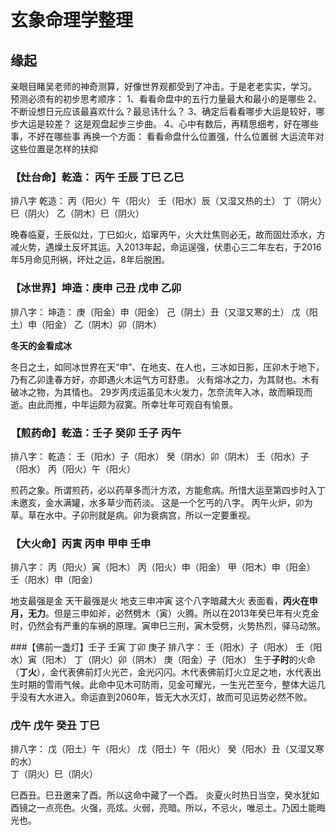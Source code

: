 # 玄象命理学整理
## 缘起
亲眼目睹吴老师的神奇测算，好像世界观都受到了冲击。于是老老实实，学习。
预测必须有的初步思考顺序： 
1、看看命盘中的五行力量最大和最小的是哪些 
2、不断设想日元应该最喜欢什么？最忌讳什么？ 
3、确定后看看哪步大运是较好，哪步大运是较差？ 
这是观盘起步三步曲。 
4、心中有数后，再精思细考，好在哪些事，不好在哪些事 
再换一个方面： 
看看命盘什么位置强，什么位置弱 
大运流年对这些位置是怎样的扶抑

### 【灶台命】乾造： 丙午 壬辰  丁巳 乙巳
排八字
乾造：
丙（阳火）午（阳火）
壬（阳水）辰（又湿又热的土）
丁（阴火）巳（阴火）
乙（阴木）巳（阴火）

晚春临夏，壬辰似灶，丁巳如火，焰窜丙午，火大灶焦则必无，故而固灶添水，方减火势，遇燥土反坏其运。入2013年起，命运逞强，伏患心三二年左右，于2016年5月命见刑祸，坏灶之运，8年后脱困。

### 【冰世界】坤造：庚申 己丑 戊申 乙卯
排八字：
坤造：
庚（阳金）申（阳金） 
己（阴土）丑（又湿又寒的土） 
戊（阳土）申（阳金） 
乙（阴木）卯（阴木）

**冬天的金看成冰** 

冬日之土，如同冰世界在天“申”、在地支、在人也，三冰如日影，压卯木于地下，乃有乙卯逢春方好，亦即遇火木运气方可舒患。
火有熔冰之力，为其财也。木有破冰之物，为其情也。
29岁丙戌运虽见木火发力，怎奈流年入冰，故而瞬现而逝。由此而推，中年运颇为寂寞。所幸壮年可观自有愉景。

### 【煎药命】乾造：壬子 癸卯 壬子 丙午

排八字：
乾造：
壬（阳水）子（阳水） 
癸（阴水）卯（阴木） 
壬（阳水）子（阳水） 
丙（阳火）午（阳火）

煎药之象。所谓煎药，必以药草多而汁方浓，方能愈病。所惜大运至第四步时入丁未邀亥，金水满罐，水多草少而药淡。
这是一个乞丐的八字。
丙午火炉，卯为草。草在水中。子卯刑就是病。卯为衰病宫，所以一定要重视。

### 【大火命】丙寅 丙申 甲申 壬申
排八字：
丙（阳火）寅（阳木） 
丙（阳火）申（阳金） 
甲（阳木）申（阳金） 
壬（阳水）申（阳金）

地支最强是金 天干最强是火
地支三申冲寅
这个八字暗藏大火
表面看，**丙火在申月，无力**。但是三申如斧，必然劈木（寅）火腾。所以在2013年癸巳年有火克金时，仍然会有严重的车祸的原理。寅申巳三刑，寅木受劈，火势热烈，驿马动煞。

###【佛前一盏灯】壬子 壬寅 丁卯 庚子
排八字：
壬（阳水）子（阳水） 
壬（阳水）寅（阳木） 
丁（阴火）卯（阴木） 
庚（阳金）子（阳水）
生于**子时**的火命（**丁火**），金代表佛前灯火光芒，金光闪闪。木代表佛前灯火立足之地，水代表出生时期的雪雨气候。此命中见木可防雨，见金可耀光，一生光芒至今，整体大运几乎没有大水进入。命运直到2060年，皆无大水灭灯，故而可见运势必然不败。

### 戊午 戊午 癸丑  丁巳
排八字：
戊（阳土）午（阳火） 
戊（阳土）午（阳火） 
癸（阳水）丑（又湿又寒的水）  
丁（阴火）巳（阴火）

巳酉丑。巳丑邀来了酉。所以这命中藏了一个酉。
炎夏火时热日当空，癸水犹如酉镜之一点亮色。火强，亮炫。火弱，亮暗。所以，不忌火，唯忌土。乃因土能晦光也。
